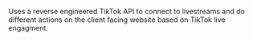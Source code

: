 Uses a reverse engineered TikTok API to connect to livestreams and do different actions on the client facing website based on TikTok live engagment.
